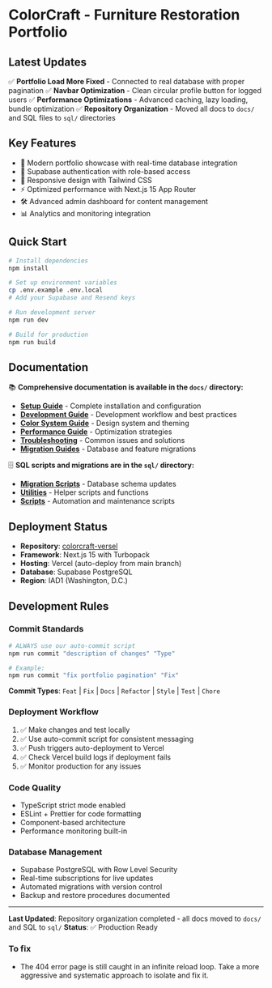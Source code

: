 # ColorCraft - Furniture Restoration Portfolio

## **Latest Updates**

✅ **Portfolio Load More Fixed** - Connected to real database with proper pagination
✅ **Navbar Optimization** - Clean circular profile button for logged users
✅ **Performance Optimizations** - Advanced caching, lazy loading, bundle optimization
✅ **Repository Organization** - Moved all docs to `docs/` and SQL files to `sql/` directories

## **Key Features**

- 🎨 Modern portfolio showcase with real-time database integration
- 🔐 Supabase authentication with role-based access
- 📱 Responsive design with Tailwind CSS
- ⚡ Optimized performance with Next.js 15 App Router
- 🛠️ Advanced admin dashboard for content management
- 📊 Analytics and monitoring integration

## **Quick Start**

```bash
# Install dependencies
npm install

# Set up environment variables
cp .env.example .env.local
# Add your Supabase and Resend keys

# Run development server
npm run dev

# Build for production
npm run build
```

## **Documentation**

📚 **Comprehensive documentation is available in the `docs/` directory:**

- **[Setup Guide](docs/setup/)** - Complete installation and configuration
- **[Development Guide](docs/development/)** - Development workflow and best practices
- **[Color System Guide](docs/colors/)** - Design system and theming
- **[Performance Guide](docs/performance/)** - Optimization strategies
- **[Troubleshooting](docs/troubleshooting/)** - Common issues and solutions
- **[Migration Guides](docs/)** - Database and feature migrations

🗄️ **SQL scripts and migrations are in the `sql/` directory:**

- **[Migration Scripts](sql/migrations/)** - Database schema updates
- **[Utilities](sql/utilities/)** - Helper scripts and functions
- **[Scripts](sql/scripts/)** - Automation and maintenance scripts

## **Deployment Status**

- **Repository**: [colorcraft-versel](https://github.com/organicnz/colorcraft-versel)
- **Framework**: Next.js 15 with Turbopack
- **Hosting**: Vercel (auto-deploy from main branch)
- **Database**: Supabase PostgreSQL
- **Region**: IAD1 (Washington, D.C.)

## **Development Rules**

### **Commit Standards**
```bash
# ALWAYS use our auto-commit script
npm run commit "description of changes" "Type"

# Example:
npm run commit "fix portfolio pagination" "Fix"
```

**Commit Types**: `Feat` | `Fix` | `Docs` | `Refactor` | `Style` | `Test` | `Chore`

### **Deployment Workflow**
1. ✅ Make changes and test locally
2. ✅ Use auto-commit script for consistent messaging  
3. ✅ Push triggers auto-deployment to Vercel
4. ✅ Check Vercel build logs if deployment fails
5. ✅ Monitor production for any issues

### **Code Quality**
- TypeScript strict mode enabled
- ESLint + Prettier for code formatting
- Component-based architecture
- Performance monitoring built-in

### **Database Management**
- Supabase PostgreSQL with Row Level Security
- Real-time subscriptions for live updates
- Automated migrations with version control
- Backup and restore procedures documented

---

**Last Updated**: Repository organization completed - all docs moved to `docs/` and SQL to `sql/`
**Status**: ✅ Production Ready

### To fix
- The 404 error page is still caught in an infinite reload loop. Take a more aggressive and systematic approach to isolate and fix it.
